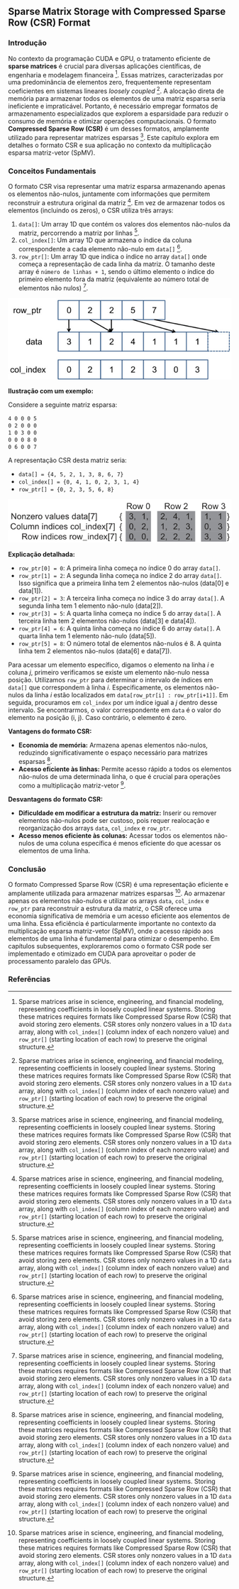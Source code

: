 ## Sparse Matrix Storage with Compressed Sparse Row (CSR) Format

### Introdução
No contexto da programação CUDA e GPU, o tratamento eficiente de **sparse matrices** é crucial para diversas aplicações científicas, de engenharia e modelagem financeira [^2]. Essas matrizes, caracterizadas por uma predominância de elementos zero, frequentemente representam coeficientes em sistemas lineares *loosely coupled* [^2]. A alocação direta de memória para armazenar todos os elementos de uma matriz esparsa seria ineficiente e impraticável. Portanto, é necessário empregar formatos de armazenamento especializados que explorem a esparsidade para reduzir o consumo de memória e otimizar operações computacionais. O formato **Compressed Sparse Row (CSR)** é um desses formatos, amplamente utilizado para representar matrizes esparsas [^2]. Este capítulo explora em detalhes o formato CSR e sua aplicação no contexto da multiplicação esparsa matriz-vetor (SpMV).

### Conceitos Fundamentais

O formato CSR visa representar uma matriz esparsa armazenando apenas os elementos não-nulos, juntamente com informações que permitem reconstruir a estrutura original da matriz [^2]. Em vez de armazenar todos os elementos (incluindo os zeros), o CSR utiliza três arrays:

1.  `data[]`: Um array 1D que contém os valores dos elementos não-nulos da matriz, percorrendo a matriz por linhas [^2].
2.  `col_index[]`: Um array 1D que armazena o índice da coluna correspondente a cada elemento não-nulo em `data[]` [^2].
3.  `row_ptr[]`: Um array 1D que indica o índice no array `data[]` onde começa a representação de cada linha da matriz. O tamanho deste array é `número de linhas + 1`, sendo o último elemento o índice do primeiro elemento fora da matriz (equivalente ao número total de elementos não nulos) [^2].

![Representation of a sparse matrix in Compressed Sparse Row (CSR) format using `row_ptr`, `data`, and `col_index` arrays.](./../images/image7.jpg)

**Ilustração com um exemplo:**

Considere a seguinte matriz esparsa:

```
4 0 0 0 5
0 2 0 0 0
1 0 3 0 0
0 0 0 8 0
0 6 0 0 7
```

A representação CSR desta matriz seria:

*   `data[] = {4, 5, 2, 1, 3, 8, 6, 7}`
*   `col_index[] = {0, 4, 1, 0, 2, 3, 1, 4}`
*   `row_ptr[] = {0, 2, 3, 5, 6, 8}`

![CSR format example showing data, column indices, and row indices for sparse matrix representation.](./../images/image3.jpg)

**Explicação detalhada:**

*   `row_ptr[0] = 0`: A primeira linha começa no índice 0 do array `data[]`.
*   `row_ptr[1] = 2`: A segunda linha começa no índice 2 do array `data[]`. Isso significa que a primeira linha tem 2 elementos não-nulos (data[0] e data[1]).
*   `row_ptr[2] = 3`: A terceira linha começa no índice 3 do array `data[]`. A segunda linha tem 1 elemento não-nulo (data[2]).
*   `row_ptr[3] = 5`: A quarta linha começa no índice 5 do array `data[]`. A terceira linha tem 2 elementos não-nulos (data[3] e data[4]).
*   `row_ptr[4] = 6`: A quinta linha começa no índice 6 do array `data[]`. A quarta linha tem 1 elemento não-nulo (data[5]).
*   `row_ptr[5] = 8`: O número total de elementos não-nulos é 8. A quinta linha tem 2 elementos não-nulos (data[6] e data[7]).

Para acessar um elemento específico, digamos o elemento na linha *i* e coluna *j*, primeiro verificamos se existe um elemento não-nulo nessa posição. Utilizamos `row_ptr` para determinar o intervalo de índices em `data[]` que correspondem à linha *i*. Especificamente, os elementos não-nulos da linha *i* estão localizados em `data[row_ptr[i] : row_ptr[i+1]]`. Em seguida, procuramos em `col_index` por um índice igual a *j* dentro desse intervalo. Se encontrarmos, o valor correspondente em `data` é o valor do elemento na posição (i, j). Caso contrário, o elemento é zero.

**Vantagens do formato CSR:**

*   **Economia de memória:** Armazena apenas elementos não-nulos, reduzindo significativamente o espaço necessário para matrizes esparsas [^2].
*   **Acesso eficiente às linhas:** Permite acesso rápido a todos os elementos não-nulos de uma determinada linha, o que é crucial para operações como a multiplicação matriz-vetor [^2].

**Desvantagens do formato CSR:**

*   **Dificuldade em modificar a estrutura da matriz:** Inserir ou remover elementos não-nulos pode ser custoso, pois requer realocação e reorganização dos arrays `data`, `col_index` e `row_ptr`.
*   **Acesso menos eficiente às colunas:** Acessar todos os elementos não-nulos de uma coluna específica é menos eficiente do que acessar os elementos de uma linha.

### Conclusão

O formato Compressed Sparse Row (CSR) é uma representação eficiente e amplamente utilizada para armazenar matrizes esparsas [^2]. Ao armazenar apenas os elementos não-nulos e utilizar os arrays `data`, `col_index` e `row_ptr` para reconstruir a estrutura da matriz, o CSR oferece uma economia significativa de memória e um acesso eficiente aos elementos de uma linha. Essa eficiência é particularmente importante no contexto da multiplicação esparsa matriz-vetor (SpMV), onde o acesso rápido aos elementos de uma linha é fundamental para otimizar o desempenho. Em capítulos subsequentes, exploraremos como o formato CSR pode ser implementado e otimizado em CUDA para aproveitar o poder de processamento paralelo das GPUs.

### Referências
[^2]: Sparse matrices arise in science, engineering, and financial modeling, representing coefficients in loosely coupled linear systems. Storing these matrices requires formats like Compressed Sparse Row (CSR) that avoid storing zero elements. CSR stores only nonzero values in a 1D `data` array, along with `col_index[]` (column index of each nonzero value) and `row_ptr[]` (starting location of each row) to preserve the original structure.
<!-- END -->